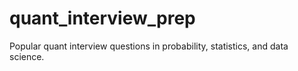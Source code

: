 # quant_interview_prep
Popular quant interview questions in probability, statistics, and data science.
